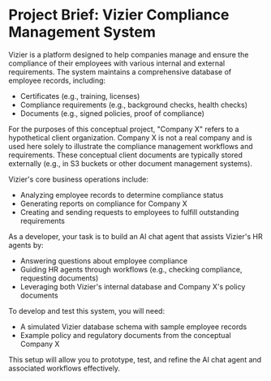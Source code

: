 # Project Brief: Vizier Compliance Management System

Vizier is a platform designed to help companies manage and ensure the compliance of their employees with various internal and external requirements. The system maintains a comprehensive database of employee records, including:

- Certificates (e.g., training, licenses)
- Compliance requirements (e.g., background checks, health checks)
- Documents (e.g., signed policies, proof of compliance)

For the purposes of this conceptual project, "Company X" refers to a hypothetical client organization. Company X is not a real company and is used here solely to illustrate the compliance management workflows and requirements. These conceptual client documents are typically stored externally (e.g., in S3 buckets or other document management systems).

Vizier's core business operations include:

- Analyzing employee records to determine compliance status
- Generating reports on compliance for Company X
- Creating and sending requests to employees to fulfill outstanding requirements

As a developer, your task is to build an AI chat agent that assists Vizier's HR agents by:

- Answering questions about employee compliance
- Guiding HR agents through workflows (e.g., checking compliance, requesting documents)
- Leveraging both Vizier's internal database and Company X's policy documents

To develop and test this system, you will need:

- A simulated Vizier database schema with sample employee records
- Example policy and regulatory documents from the conceptual Company X

This setup will allow you to prototype, test, and refine the AI chat agent and associated workflows effectively.
